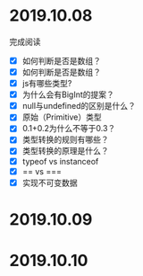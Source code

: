# 2019.10.08
完成阅读
- [x] 如何判断是否是数组？
- [x] 如何判断是否是数组？
- [x] js有哪些类型?
- [x] 为什么会有BigInt的提案？
- [x] null与undefined的区别是什么？
- [x] 原始（Primitive）类型
- [x] 0.1+0.2为什么不等于0.3？
- [x] 类型转换的规则有哪些？
- [x] 类型转换的原理是什么？
- [x] typeof vs instanceof
- [x] == vs ===
- [x] 实现不可变数据
# 2019.10.09
# 2019.10.10